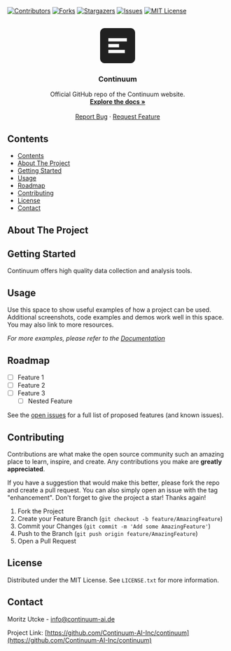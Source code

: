[![Contributors][contributors-shield]][contributors-url]
[![Forks][forks-shield]][forks-url]
[![Stargazers][stars-shield]][stars-url]
[![Issues][issues-shield]][issues-url]
[![MIT License][license-shield]][license-url]

<br />
<div align="center">
  <a href="https://github.com/Continuum-AI-Inc/continuum">
    <img src="public/images/continuum-logo-no-text.svg" alt="Logo" width="80" height="80">
  </a>

<h3 align="center">Continuum</h3>

  <p align="center">
    Official GitHub repo of the Continuum website.
    <br />
    <a href="https://continuum-ai.de/docs"><strong>Explore the docs »</strong></a>
    <br />
    <br />
    <a href="https://github.com/Continuum-AI-Inc/continuum/issues">Report Bug</a>
    ·
    <a href="https://github.com/Continuum-AI-Inc/continuum/issues">Request Feature</a>
  </p>
</div>

## Contents

- [Contents](#contents)
- [About The Project](#about-the-project)
- [Getting Started](#getting-started)
- [Usage](#usage)
- [Roadmap](#roadmap)
- [Contributing](#contributing)
- [License](#license)
- [Contact](#contact)

<!-- ABOUT THE PROJECT -->
## About The Project

## Getting Started

Continuum offers high quality data collection and analysis tools.

## Usage

Use this space to show useful examples of how a project can be used. Additional screenshots, code examples and demos work well in this space. You may also link to more resources.

_For more examples, please refer to the [Documentation](https://example.com)_

<!-- ROADMAP -->
## Roadmap

- [ ] Feature 1
- [ ] Feature 2
- [ ] Feature 3
  - [ ] Nested Feature

See the [open issues](https://github.com/Continuum-AI-Inc/continuum/issues) for a full list of proposed features (and known issues).

<!-- CONTRIBUTING -->
## Contributing

Contributions are what make the open source community such an amazing place to learn, inspire, and create. Any contributions you make are **greatly appreciated**.

If you have a suggestion that would make this better, please fork the repo and create a pull request. You can also simply open an issue with the tag "enhancement".
Don't forget to give the project a star! Thanks again!

1. Fork the Project
2. Create your Feature Branch (`git checkout -b feature/AmazingFeature`)
3. Commit your Changes (`git commit -m 'Add some AmazingFeature'`)
4. Push to the Branch (`git push origin feature/AmazingFeature`)
5. Open a Pull Request

<!-- LICENSE -->
## License

Distributed under the MIT License. See `LICENSE.txt` for more information.

<!-- CONTACT -->
## Contact

Moritz Utcke - <info@continuum-ai.de>

Project Link: [https://github.com/Continuum-AI-Inc/continuum](https://github.com/Continuum-AI-Inc/continuum)

<!-- MARKDOWN LINKS & IMAGES -->
<!-- https://www.markdownguide.org/basic-syntax/#reference-style-links -->
[contributors-shield]: https://img.shields.io/github/contributors/Continuum-AI-Inc/continuum.svg?style=for-the-badge
[contributors-url]: https://github.com/Continuum-AI-Inc/continuum/graphs/contributors
[forks-shield]: https://img.shields.io/github/forks/Continuum-AI-Inc/continuum.svg?style=for-the-badge
[forks-url]: https://github.com/Continuum-AI-Inc/continuum/network/members
[stars-shield]: https://img.shields.io/github/stars/Continuum-AI-Inc/continuum.svg?style=for-the-badge
[stars-url]: https://github.com/Continuum-AI-Inc/continuum/stargazers
[issues-shield]: https://img.shields.io/github/issues/Continuum-AI-Inc/continuum.svg?style=for-the-badge
[issues-url]: https://github.com/Continuum-AI-Inc/continuum/issues
[license-shield]: https://img.shields.io/github/license/Continuum-AI-Inc/continuum.svg?style=for-the-badge
[license-url]: https://github.com/Continuum-AI-Inc/continuum/blob/master/LICENSE.txt
